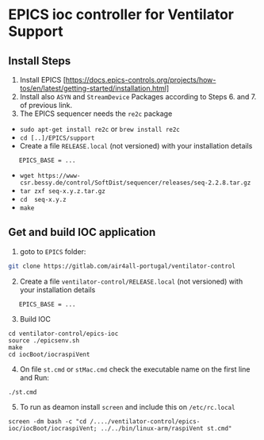 # EPICS ioc controller for Ventilator Support

## Install Steps

1. Install EPICS [https://docs.epics-controls.org/projects/how-tos/en/latest/getting-started/installation.html]
2. Install also `ASYN` and `StreamDevice` Packages according to Steps 6. and 7. of previous link.
3. The EPICS sequencer needs the `re2c` package
  * `sudo apt-get install re2c` or `brew install re2c`
  * `cd [..]/EPICS/support`
  * Create a file  `RELEASE.local` (not versioned) with your installation details
```
   EPICS_BASE = ...
```
  * `wget https://www-csr.bessy.de/control/SoftDist/sequencer/releases/seq-2.2.8.tar.gz`
  * `tar zxf seq-x.y.z.tar.gz`
  * `cd  seq-x.y.z`
  * `make `

## Get and build IOC application 
1. goto to `EPICS` folder:
```bash
git clone https://gitlab.com/air4all-portugal/ventilator-control
```
2. Create a file  `ventilator-control/RELEASE.local` (not versioned) with your installation details
```
   EPICS_BASE = ...
```
3. Build IOC
```
cd ventilator-control/epics-ioc
source ./epicsenv.sh
make
cd iocBoot/iocraspiVent
```
4. On file `st.cmd` or `stMac.cmd`
    check the executable name on the first line  
    and Run:
```
./st.cmd
```

5. To run as deamon install `screen` and include this on `/etc/rc.local`
```
screen -dm bash -c "cd /..../ventilator-control/epics-ioc/iocBoot/iocraspiVent; ../../bin/linux-arm/raspiVent st.cmd"
```
